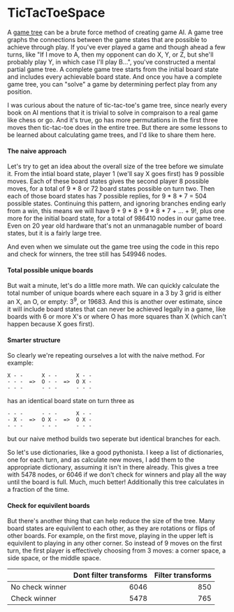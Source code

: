 # TicTacToeSpace

A [game tree](https://en.wikipedia.org/wiki/Game_tree) can be a brute force method of creating game AI. A game tree graphs the connections between the game states that are possible to achieve through play. If you've ever played a game and though ahead a few turns, like "If I move to A, then my opponent can do X, Y, or Z, but she'll probably play Y, in which case I'll play B...", you've constructed a mental partial game tree. A complete game tree starts from the initial board state and includes every achievable board state. And once you have a complete game tree, you can "solve" a game by determining perfect play from any position.

I was curious about the nature of tic-tac-toe's game tree, since nearly every book on AI mentions that it is trivial to solve in compraison to a real game like chess or go. And it's true, go has more permutations in the first three moves then tic-tac-toe does in the entire tree. But there are some lessons to be learned about calculating game trees, and I'd like to share them here.

#### The naive approach
Let's try to get an idea about the overall size of the tree before we simulate it. From the intial board state, player 1 (we'll say X goes first) has 9 possible moves. Each of these board states gives the second player 8 possible moves, for a total of 9 * 8 or 72 board states possible on turn two. Then each of those board states has 7 possible replies, for 9 * 8 * 7 = 504 possible states. Continuing this pattern, and ignoring branches ending early from a win, this means we will have 9 + 9 * 8 + 9 * 8 * 7 + ... + 9!, plus one more for the initial board state, for a total of 986410 nodes in our game tree. Even on 20 year old hardware that's not an unmanagable number of board states, but it is a fairly large tree.

And even when we simulate out the game tree using the code in this repo and check for winners, the tree still has 549946 nodes.

#### Total possible unique boards

But wait a minute, let's do a little more math. We can quickly calculate the total number of unique boards where each square in a 3 by 3 grid is either an X, an O, or empty: 3<sup>9</sup>, or 19683. And this is another over estimate, since it will include board states that can never be achieved legally in a game, like boards with 6 or more X's or where O has more squares than X (which can't happen because X goes first).

#### Smarter structure

So clearly we're repeating ourselves a lot with the naive method. For example:
```
X - -      X - -      X - -
- - -  =>  O - -  =>  O X -
- - -      - - -      - - -
```
has an identical board state on turn three as
```
- - -      - - -      X - -
- X -  =>  O X -  =>  O X -
- - -      - - -      - - -
```
but our naive method builds two seperate but identical branches for each.

So let's use dictionaries, like a good pythonista. I keep a list of dictionaries, one for each turn, and as calculate new moves, I add them to the appropriate dictionary, assuming it isn't in there already. This gives a tree with 5478 nodes, or 6046 if we don't check for winners and play all the way until the board is full. Much, much better! Additionally this tree calculates in a fraction of the time.

#### Check for equivilent boards

But there's another thing that can help reduce the size of the tree. Many board states are equivilent to each other, as they are rotations or flips of other boards. For example, on the first move, playing in the upper left is equivilent to playing in any other corner. So instead of 9 moves on the first turn, the first player is effectively choosing from 3 moves: a corner space, a side space, or the middle space.

|                 | Dont filter transforms | Filter transforms |
| --------------- | ----------------------:| -----------------:|
| No check winner |                   6046 |               850 |
| Check winner    |                   5478 |               765 |

